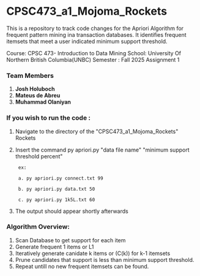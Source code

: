 # CPSC473_a1_Mojoma_Rockets
This is a repository to track code changes for the Apriori Algorithm for frequent pattern mining ina transaction databases. It  identifies frequent itemsets that meet a user indicated minimum support threshold. 

Course: CPSC 473- Introduction to Data Mining
School: University Of Northern British Columbia(UNBC)
Semester : Fall 2025
Assignment 1

### Team Members
1. **Josh Holuboch**
2. **Mateus de Abreu**
3. **Muhammad Olaniyan**


### **If you wish to run the code** :
1. Navigate to the directory of the "CPSC473_a1_Mojoma_Rockets" Rockets
2. Insert the command py apriori.py "data file name" "minimum support threshold percent"

        ex:

        a. py apriori.py connect.txt 99

        b. py apriori.py data.txt 50

        c. py apriori.py 1k5L.txt 60

3. The output should appear shortly afterwards


### **Algorithm Overview**:

1. Scan Database to get support for each item
2. Generate frequent 1 items or L1
3. Iteratively generate canidate k items or (C(k)) for k-1 itemsets
4. Prune candidates that support is less than minimum support threshold.
5. Repeat untill no new frequent itemsets can be found.
